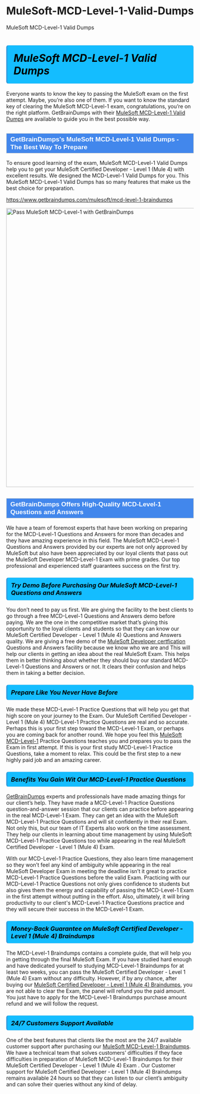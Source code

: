 # MuleSoft-MCD-Level-1-Valid-Dumps
MuleSoft MCD-Level-1 Valid Dumps
<h1><strong><span style="display: block; color: #000000; background: #14BDFF; border: 0.5px solid #AED6F1; border-left: 3px solid #3498DB; padding: .6em; border-radius: 6px;">                     <em>MuleSoft MCD-Level-1 <span class="exam_variation">Valid Dumps</span> </em>                </span></strong>            </h1>                        <p>Everyone wants to know the key to passing the MuleSoft exam on the first attempt. Maybe, you’re also one of them. If you want to know the standard key of             clearing the MuleSoft MCD-Level-1 exam, congratulations, you’re on the right platform. GetBrainDumps with their             <a href="https://www.getbraindumps.com/mulesoft/mcd-level-1-braindumps">MuleSoft MCD-Level-1 <span class="exam_variation">Valid Dumps</span></a> are available to guide you in the best possible way.</p>                        <h2 style="background: #4287ec; border: 1px solid #cccccc; padding: 5px 10px;">                <span style="color: #ffffff;">                    <span style="font-size: 11pt;">                        <span style="line-height: normal;">                            <span style="font-family: Calibri,sans-serif;">                                <strong>                                    <span style="font-size: 13.0pt;">GetBrainDumps's MuleSoft MCD-Level-1 <span class="exam_variation">Valid Dumps</span> - The Best Way To Prepare</span>                                </strong>                            </span>                        </span>                    </span>                </span>            </h2>                        <p>To ensure good learning of the exam,  MuleSoft MCD-Level-1 <span class="exam_variation">Valid Dumps</span> help you to get your MuleSoft Certified Developer - Level 1 (Mule 4) with excellent results.             We designed the MCD-Level-1 <span class="exam_variation">Valid Dumps</span> for you. This MuleSoft MCD-Level-1 <span class="exam_variation">Valid Dumps</span> has so many features that make us the best choice for preparation.</p>                        <p><a href="https://www.getbraindumps.com/mulesoft/mcd-level-1-braindumps">https://www.getbraindumps.com/mulesoft/mcd-level-1-braindumps</a></p>                        <p><a href="https://www.getbraindumps.com/"><img src="https://www.getbraindumps.com/images/get-updated-exam-questions-with-discount-getbraindumps.jpg" class="postImage" alt="Pass MuleSoft MCD-Level-1 with GetBrainDumps" width="750"></a></p>                            <h2 style="background: #4287ec; border: 1px solid #cccccc; padding: 5px 10px;">                <span style="color: #ffffff;">                    <span style="font-size: 11pt;">                        <span style="line-height: normal;">                            <span style="font-family: Calibri,sans-serif;">                                <strong>                                    <span style="font-size: 13.0pt;">GetBrainDumps Offers High-Quality MCD-Level-1 <span class="exam_variation2">Questions and Answers</span></span>                                </strong>                            </span>                        </span>                    </span>                </span>            </h2>                        <p>We have a team of foremost experts that have been working on preparing for the MCD-Level-1 <span class="exam_variation2">Questions and Answers</span>  for more than decades and they have             amazing experience in this field. The MuleSoft MCD-Level-1 <span class="exam_variation2">Questions and Answers</span> provided by our experts are not only approved by MuleSoft but also have been             appreciated by our loyal clients that pass out the MuleSoft Developer MCD-Level-1 Exam with prime grades. Our top professional and             experienced staff guarantees success on the first try.</p>                        <h3>                <strong>                    <span style="display: block; color: #000000; background: #14BDFF; border: 0.5px solid #AED6F1; border-left: 3px solid #3498DB; padding: .6em; border-radius: 6px;">                        <em>Try Demo Before Purchasing Our MuleSoft MCD-Level-1 <span class="exam_variation2">Questions and Answers</span></em>                    </span>                </strong>            </h3>                        <p>You don’t need to pay us first. We are giving the facility to the best clients to go through a free MCD-Level-1 <span class="exam_variation2">Questions and Answers</span> demo before paying.             We are the one in the competitive market that’s giving this opportunity to the loyal clients and students so that they can know our             MuleSoft Certified Developer - Level 1 (Mule 4) <span class="exam_variation2">Questions and Answers</span> quality. We are giving a free demo of the <a href="https://www.getbraindumps.com/mulesoft/mulesoft-developer-braindumps.html">MuleSoft Developer certfication</a> <span class="exam_variation2">Questions and Answers</span> facility             because we know who we are and This will help our clients in getting an idea about the real MuleSoft Exam. This helps them in better thinking             about whether they should buy our standard MCD-Level-1 <span class="exam_variation2">Questions and Answers</span> or not. It clears their confusion and helps them in taking a better decision.</p>                        <h3>                <strong>                    <span style="display: block; color: #000000; background: #14BDFF; border: 0.5px solid #AED6F1; border-left: 3px solid #3498DB; padding: .6em; border-radius: 6px;">                        <em>Prepare Like You Never Have Before</em>                    </span>                </strong>            </h3>                        <p>We made these MCD-Level-1 <span class="exam_variation3">Practice Questions</span> that will help you get that high score on your journey to the Exam. Our MuleSoft Certified Developer - Level 1 (Mule 4) MCD-Level-1 <span class="exam_variation3">Practice Questions</span>             are real and so accurate. Perhaps this is your first step toward the MCD-Level-1 Exam, or perhaps you are coming back for another round. We hope             you feel this <a href="https://www.getbraindumps.com/mulesoft-braindumps.html">MuleSoft MCD-Level-1</a> <span class="exam_variation3">Practice Questions</span> teaches you and prepares you to pass the Exam in first attempt. If this is your first study             MCD-Level-1 <span class="exam_variation3">Practice Questions</span>, take a moment to relax. This could be the first step to a new highly paid job and an amazing career.</p>                        <h3>                <strong>                    <span style="display: block; color: #000000; background: #14BDFF; border: 0.5px solid #AED6F1; border-left: 3px solid #3498DB; padding: .6em; border-radius: 6px;">                        <em>Benefits You Gain Wit Our MCD-Level-1 <span class="exam_variation3">Practice Questions</span></em>                    </span>                </strong>            </h3>                        <p><a href="https://www.getbraindumps.com/">GetBrainDumps</a> experts and professionals have made amazing things for our client’s help. They have made a MCD-Level-1 <span class="exam_variation3">Practice Questions</span> question-and-answer session that             our clients can practice before appearing in the real MCD-Level-1 Exam. They can get an idea with the  MuleSoft MCD-Level-1 <span class="exam_variation3">Practice Questions</span> and will             sit confidently in their real Exam. Not only this, but our team of IT Experts also work on the time assessment. They help our clients in learning about             time management by using MuleSoft MCD-Level-1 <span class="exam_variation3">Practice Questions</span>  too while appearing in the real MuleSoft Certified Developer - Level 1 (Mule 4) Exam. </p>                        <p>With our MCD-Level-1 <span class="exam_variation3">Practice Questions</span>, they also learn time management so they won’t feel any kind of ambiguity while appearing in the real             MuleSoft Developer Exam in meeting the deadline isn’t it great to practice MCD-Level-1 <span class="exam_variation3">Practice Questions</span> before the valid Exam. Practicing with             our MCD-Level-1 <span class="exam_variation3">Practice Questions</span> not only gives confidence to students but also gives them the energy and capability of passing the MCD-Level-1 Exam in the first             attempt without putting in the effort. Also, ultimately, it will bring productivity to our client's MCD-Level-1 <span class="exam_variation3">Practice Questions</span> practice and they will             secure their success in the MCD-Level-1 Exam.</p>                        <h3>                <strong>                    <span style="display: block; color: #000000; background: #14BDFF; border: 0.5px solid #AED6F1; border-left: 3px solid #3498DB; padding: .6em; border-radius: 6px;">                        <em>Money-Back Guarantee on MuleSoft Certified Developer - Level 1 (Mule 4) <span class="exam_variation4">Braindumps</span></em>                    </span>                </strong>            </h3>                        <p>The MCD-Level-1 <span class="exam_variation4">Braindumps</span> contains a complete guide, that will help you in getting through the final MuleSoft Exam. If you have studied hard enough and have             dedicated yourself to studying MCD-Level-1 <span class="exam_variation4">Braindumps</span> for at least two weeks, you can pass the MuleSoft Certified Developer - Level 1 (Mule 4) Exam without any difficulty. However,             if by any chance, after buying our <a href="https://www.getbraindumps.com/mulesoft/mcd-level-1-braindumps">MuleSoft Certified Developer - Level 1 (Mule 4) <span class="exam_variation4">Braindumps</span></a>, you are not able to clear the Exam, the panel will refund you the paid amount.             You just have to apply for the MCD-Level-1 <span class="exam_variation4">Braindumps</span> purchase amount refund and we will follow the request.</p>                        <h3>                <strong>                    <span style="display: block; color: #000000; background: #14BDFF; border: 0.5px solid #AED6F1; border-left: 3px solid #3498DB; padding: .6em; border-radius: 6px;">                        <em>24/7 Customers Support Available</em>                    </span>                </strong>            </h3>                        <p>One of the best features that clients like the most are the 24/7 available customer support after purchasing our <a href="https://www.getbraindumps.com/mulesoft/mcd-level-1-braindumps">MuleSoft MCD-Level-1 <span class="exam_variation4">Braindumps</span></a>.             We have a technical team that solves customers’ difficulties if they face difficulties in preparation of MuleSoft MCD-Level-1 <span class="exam_variation4">Braindumps</span> for             their MuleSoft Certified Developer - Level 1 (Mule 4) Exam . Our Customer support for MuleSoft Certified Developer - Level 1 (Mule 4) <span class="exam_variation4">Braindumps</span> remains available 24 hours so that they can listen to our             client’s ambiguity and can solve their queries without any kind of delay.</p>                    

